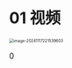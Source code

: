 # 01 视频

<img src="https://cvp.oss-cn-shanghai.aliyuncs.com/202411172215529.png" alt="image-20241117221539603" style="zoom:50%;" />





















































0
